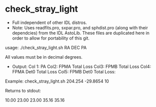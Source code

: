 check_stray_light
=================
- Full independent of other IDL distros.
- Note: Uses readfits.pro, sxpar.pro, and sphdist.pro (along with
  their dependcies) from the IDL AstoLib. These files are duplicated
  here in order to allow for portability of this git.

usage: ./check_stray_light.sh RA DEC PA

All values must be in decimal degrees.

- Output:
Col 1: PA
Col2: FPMA Total Loss
Col3: FPMB Total Loss
Col4: FPMA Det0 Total Loss
Col5: FPMB Det0 Total Loss:

Example:
check_stray_light.sh 204.254 -29.8654 10

Returns to stdout:

10.00   23.00   23.00   35.16   35.16

